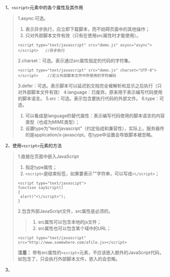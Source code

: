 1、`<script>`元素中的各个属性及其作用
> 1.async:可选。
> 1. 表示异步执行，应立即下载脚本，而不妨碍页面中的其他操作；
> 2. 只对外部脚本文件有效（只有在使用src属性时才能使用）。
>```
><script type="text/javascript" src="demo.js" async="async"></script>   //异步执行
>```
> 2.charset：可选。表示通过src属性指定的代码的字符集。
>```
><script type="text/javascript" src="demo.js" charset="UTF-8"></script>    //定义外部脚本文件中所使用的字符编码
>```
> 3.defer：可选。表示脚本可以延迟到文档完全被解析和显示之后执行（只对外部脚本文件有效）
> 4.language：已废弃。原来用于表示编写代码使用的脚本语言。
> 5.src：可选。表示包含要执行代码的外部文件。
> 6.type：可选。
> 1. 可以看成是language的替代属性：表示编写代码使用的脚本语言的内容类型（也成为MIME类型）；
> 2. 设置type为"text/javascript"（约定俗成和兼容性），实际上，服务器传的是application/x-javascript。在type中设置会导致脚本被忽略。

2、使用`<script>`元素的方法
> 1.直接在页面中嵌入JavaScript
> 1. 指定type属性；
> 2. `<script>`是结束标签，如果要表示"</script>"字符串，可以写成`<\/script>`；
>```
><script type="text/javascipt">
>function sayScript()
>{
>  alert("<\/script>");
>}
>```
> 2.包含外部JavaScript文件，src属性是必须的。
> > 1. src属性可以包含本地的js文件；
> > 2. src属性也可以包含某个域中的URL；
>```
><script type="text/javascript" src="http://www.somewhere.com/afile.js></script>    
>```
> **注意：**
> 带有src属性的`<script>`元素，不应该嵌入额外的JavaScript代码，如包含了，只会执行外部脚本文件，嵌入的会忽略。

3、<script>标签的位置
> 1. 按照惯性，所有的`<script>`元素都应该放在页面的<head>元素中。
>- 页面的内容会等待js文件执行完成之后才加载出来；
>- 页面会出现空白，解决方法是将js引用放在`<body>`元素中页面的后面。
>```
><!doctype html>
><html>
>  <head>
>  @*<script type="text/javascript" src="afile.js></script>*@  
>  @*<script type="text/javascript" src="bfile.js></script>*@
>  </head>
>  <body>
>    <!-- 这里放内容 -->
>    <script type="text/javascript" src="afile.js></script>  
>    <script type="text/javascript" src="bfile.js></script>
>  </body>
></html>
>```

4、延迟脚本：defer属性
> defer属性：脚本会延迟到整个页面都解析完成后再执行(先下载，延迟执行，按照原先的顺序执行)。
>- 浏览器不适配，有的浏览器会忽略这个属性，因此，建议js引用放在页面底部。

5、异步脚本
> 1.async属性：立即下载文件；
> 2.不保证按照原先的顺序执行，要确定文件互不依赖。
> 3.目的：不让页面等待脚本下载和执行，异步加载其他内容。
> 4.执行顺序：在页面load事件前，可能在DOMContentLoaded事件触发之后。
> 5.支持异步的浏览器：firefox3.6，Safari5和Chrome。
>```
><script type="text/javascript" async src="demo1.js"></script>
>```

6、在XHTML中的用法(XHTML：可扩展超文本标记语言)
> 1.有特殊的规则确定<script>元素中哪些内容可以被解析；
> 例如：比较运算符"<"会在XHTML中当做一个新的标签(标签后跟空格会出现语法错误)，
> 解决方法：
> 1. 用`&lt`来代替；
> 2. 用CData片段来包含JavaScript代码；
>```
><script type="text/javascript"><![CData[    //浏览器不兼容XHTML，注释掉CData片段
>  function compare(a, b){
>    if(a>b)
>    {
>      alert("A is more than B");
>    }
>  }
>]]></script>
>```

7、嵌入外部js文件的优点：
> 1.可维护性。能够在不触及HTML标记的情况下编辑JavaScript代码；
> 2.可缓存。浏览器能够根据具体的设置缓存链接的所有外部js文件（两个页面使用同一个文件，该文件只需下载一次）
> 3.适应未来。无需使用XHTML或注释hack。HTML和XHTML包含外部文件的语法是相同的。

8、文档模式
> 1.最初两种模式：混杂模式(quirks mode)和标准模式(standards mode)，之后，IE提出了准标准模式(almost standards mode)。
**注：最初的两种模式主要影响CSS内容的呈现，准标准模式主要体现在处理图片间隙的时候。**
> 2.文档开头没有发现任何文档类型的声明，浏览器会默认开启混杂模式；
> 3.开启标准模式：
